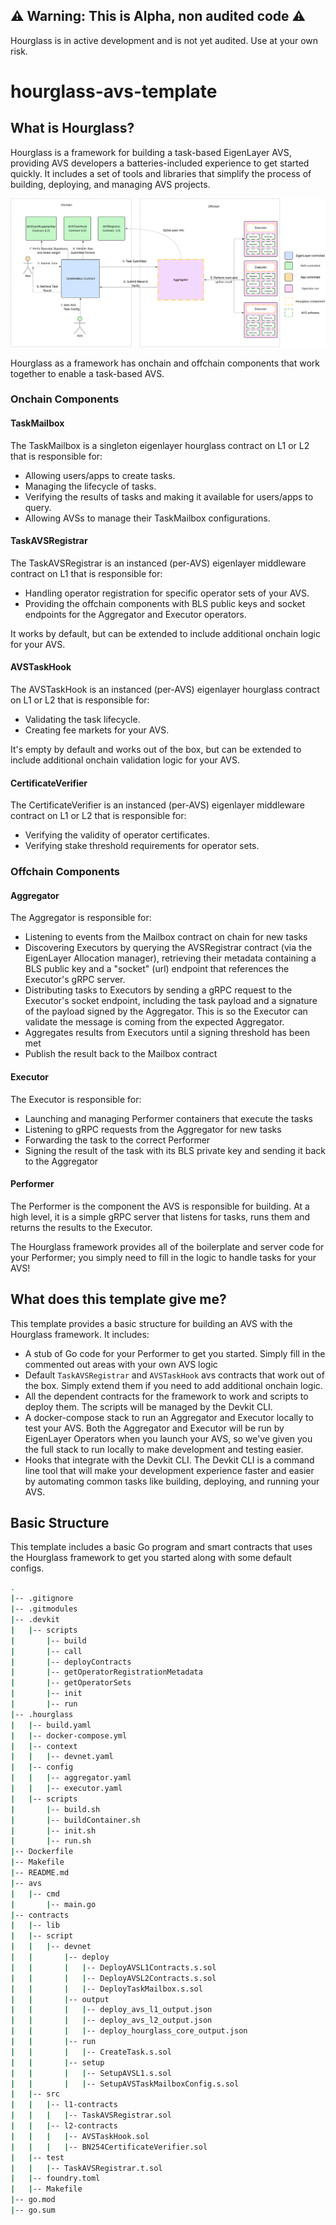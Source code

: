 ## ⚠️ Warning: This is Alpha, non audited code ⚠️
Hourglass is in active development and is not yet audited. Use at your own risk.

# hourglass-avs-template

## What is Hourglass?

Hourglass is a framework for building a task-based EigenLayer AVS, providing AVS developers a batteries-included experience to get started quickly. It includes a set of tools and libraries that simplify the process of building, deploying, and managing AVS projects.

![](docs/images/hourglass-architecture_v.01.0.svg)

Hourglass as a framework has onchain and offchain components that work together to enable a task-based AVS.

### Onchain Components

#### TaskMailbox

The TaskMailbox is a singleton eigenlayer hourglass contract on L1 or L2 that is responsible for:

* Allowing users/apps to create tasks.
* Managing the lifecycle of tasks.
* Verifying the results of tasks and making it available for users/apps to query.
* Allowing AVSs to manage their TaskMailbox configurations.

#### TaskAVSRegistrar

The TaskAVSRegistrar is an instanced (per-AVS) eigenlayer middleware contract on L1 that is responsible for:

* Handling operator registration for specific operator sets of your AVS.
* Providing the offchain components with BLS public keys and socket endpoints for the Aggregator and Executor operators.

It works by default, but can be extended to include additional onchain logic for your AVS.

#### AVSTaskHook

The AVSTaskHook is an instanced (per-AVS) eigenlayer hourglass contract on L1 or L2 that is responsible for:

* Validating the task lifecycle.
* Creating fee markets for your AVS.

It's empty by default and works out of the box, but can be extended to include additional onchain validation logic for your AVS.

#### CertificateVerifier

The CertificateVerifier is an instanced (per-AVS) eigenlayer middleware contract on L1 or L2 that is responsible for:

* Verifying the validity of operator certificates.
* Verifying stake threshold requirements for operator sets.

### Offchain Components

#### Aggregator

The Aggregator is responsible for:

* Listening to events from the Mailbox contract on chain for new tasks
* Discovering Executors by querying the AVSRegistrar contract (via the EigenLayer Allocation manager), retrieving their metadata containing a BLS public key and a "socket" (url) endpoint that references the Executor's gRPC server.
* Distributing tasks to Executors by sending a gRPC request to the Executor's socket endpoint, including the task payload and a signature of the payload signed by the Aggregator. This is so the Executor can validate the message is coming from the expected Aggregator.
* Aggregates results from Executors until a signing threshold has been met
* Publish the result back to the Mailbox contract

#### Executor

The Executor is responsible for:
* Launching and managing Performer containers that execute the tasks
* Listening to gRPC requests from the Aggregator for new tasks
* Forwarding the task to the correct Performer
* Signing the result of the task with its BLS private key and sending it back to the Aggregator


#### Performer

The Performer is the component the AVS is responsible for building. At a high level, it is a simple gRPC server that listens for tasks, runs them and returns the results to the Executor.

The Hourglass framework provides all of the boilerplate and server code for your Performer; you simply need to fill in the logic to handle tasks for your AVS!

## What does this template give me?

This template provides a basic structure for building an AVS with the Hourglass framework. It includes:

* A stub of Go code for your Performer to get you started. Simply fill in the commented out areas with your own AVS logic
* Default `TaskAVSRegistrar` and `AVSTaskHook` avs contracts that work out of the box. Simply extend them if you need to add additional onchain logic.
* All the dependent contracts for the framework to work and scripts to deploy them. The scripts will be managed by the Devkit CLI.
* A docker-compose stack to run an Aggregator and Executor locally to test your AVS. Both the Aggregator and Executor will be run by EigenLayer Operators when you launch your AVS, so we've given you the full stack to run locally to make development and testing easier.
* Hooks that integrate with the Devkit CLI. The Devkit CLI is a command line tool that will make your development experience faster and easier by automating common tasks like building, deploying, and running your AVS.


## Basic Structure

This template includes a basic Go program and smart contracts that uses the Hourglass framework to get you started along with some default configs.

```bash
.
|-- .gitignore
|-- .gitmodules
|-- .devkit
|   |-- scripts
|       |-- build
|       |-- call
|       |-- deployContracts
|       |-- getOperatorRegistrationMetadata
|       |-- getOperatorSets
|       |-- init
|       |-- run
|-- .hourglass
|   |-- build.yaml
|   |-- docker-compose.yml
|   |-- context
|   |   |-- devnet.yaml
|   |-- config
|   |   |-- aggregator.yaml
|   |   |-- executor.yaml
|   |-- scripts
|       |-- build.sh
|       |-- buildContainer.sh
|       |-- init.sh
|       |-- run.sh
|-- Dockerfile
|-- Makefile
|-- README.md
|-- avs
|   |-- cmd
|       |-- main.go
|-- contracts
|   |-- lib
|   |-- script
|   |   |-- devnet
|   |       |-- deploy
|   |       |   |-- DeployAVSL1Contracts.s.sol
|   |       |   |-- DeployAVSL2Contracts.s.sol
|   |       |   |-- DeployTaskMailbox.s.sol
|   |       |-- output
|   |       |   |-- deploy_avs_l1_output.json
|   |       |   |-- deploy_avs_l2_output.json
|   |       |   |-- deploy_hourglass_core_output.json
|   |       |-- run
|   |       |   |-- CreateTask.s.sol
|   |       |-- setup
|   |       |   |-- SetupAVSL1.s.sol
|   |       |   |-- SetupAVSTaskMailboxConfig.s.sol
|   |-- src
|   |   |-- l1-contracts
|   |   |   |-- TaskAVSRegistrar.sol
|   |   |-- l2-contracts
|   |   |   |-- AVSTaskHook.sol
|   |   |   |-- BN254CertificateVerifier.sol
|   |-- test
|   |   |-- TaskAVSRegistrar.t.sol
|   |-- foundry.toml
|   |-- Makefile
|-- go.mod
|-- go.sum
```

